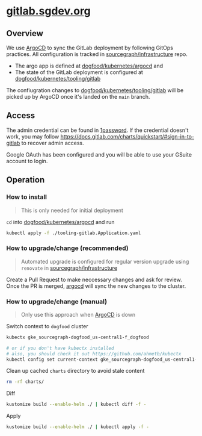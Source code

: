 # [gitlab.sgdev.org](https://gitlab.sgdev.org)

## Overview

We use [ArgoCD](../../process/deployments/index.md#argocd) to sync the GitLab deployment by following GitOps practices. All configuration is tracked in [sourcegraph/infrastructure] repo.

- The argo app is defined at [dogfood/kubernetes/argocd] and
- The state of the GitLab deployment is configured at [dogfood/kubernetes/tooling/gitlab]

The confiugration changes to [dogfood/kubernetes/tooling/gitlab] will be picked up by ArgoCD once it's landed on the `main` branch.

## Access

The admin credential can be found in [1password](https://start.1password.com/open/i?a=HEDEDSLHPBFGRBTKAKJWE23XX4&v=dnrhbauihkhjs5ag6vszsme45a&i=ohorqvirgq5t2h5cpo4hwafpuy&h=team-sourcegraph.1password.com). If the credential doesn't work, you may follow <https://docs.gitlab.com/charts/quickstart/#sign-in-to-gitlab> to recover admin access.

Google OAuth has been configured and you will be able to use your GSuite account to login.

## Operation

### How to install

> This is only needed for initial deployment

`cd` into [dogfood/kubernetes/argocd] and run

```sh
kubectl apply -f ./tooling-gitlab.Application.yaml
```

### How to upgrade/change (recommended)

> Automated upgrade is configured for regular version upgrade using `renovate` in [sourcegraph/infrastructure]

Create a Pull Request to make neccessary changes and ask for review. Once the PR is merged, [argocd] will sync the new changes to the cluster.

### How to upgrade/change (manual)

> Only use this approach when [ArgoCD] is down

Switch context to `dogfood` cluster

```sh
kubectx gke_sourcegraph-dogfood_us-central1-f_dogfood

# or if you don't have kubectx installed
# also, you should check it out https://github.com/ahmetb/kubectx
kubectl config set current-context gke_sourcegraph-dogfood_us-central1-f_dogfood
```

Clean up cached `charts` directory to avoid stale content

```sh
rm -rf charts/
```

Diff

```sh
kustomize build --enable-helm ./ | kubectl diff -f -
```

Apply

```sh
kustomize build --enable-helm ./ | kubectl apply -f -
```

[argocd]: ../../process/deployments/index.md#argocd
[sourcegraph/infrastructure]: https://github.com/sourcegraph/infrastructure
[dogfood/kubernetes/tooling/gitlab]: https://github.com/sourcegraph/infrastructure/tree/06-03-tooling_add_gitlab/dogfood/kubernetes/tooling/gitlab
[dogfood/kubernetes/argocd]: https://github.com/sourcegraph/infrastructure/tree/main/dogfood/kubernetes/argocd
